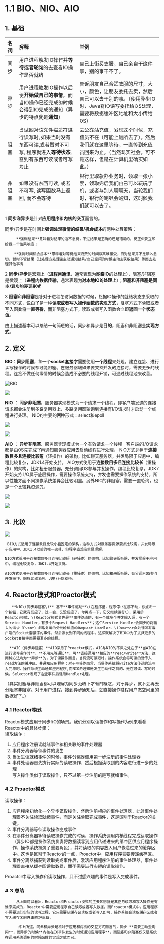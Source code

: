 # 1.1 BIO、NIO、AIO

## 1. 基础

| **名词** | **解释** | **举例** |
| :--- | :--- | :--- |
| 同步 | 用户进程触发IO操作并**等待或者轮询**的去查看IO操作是否就绪 | 自己上街买衣服，自己亲自干这件事，别的事干不了。 |
| 异步 | 用户进程触发IO操作以后便**开始做自己的事情**，而当IO操作已经完成的时候会得到IO完成的通知（异步的特点就是**通知**） | 告诉朋友自己合适衣服的尺寸，大小，颜色，让朋友委托去卖，然后自己可以去干别的事。（使用异步IO时，Java将IO读写委托给OS处理，需要将数据缓冲区地址和大小传给OS） |
| 阻塞 | 当试图对该文件描述符进行读写时, 如果当时没有东西可读,或者暂时不可写, 程序就进入**等待状态**, 直到有东西可读或者可写为止 | 去公交站充值，发现这个时候，充值员不在（可能上厕所去了），然后我们就在这里等待，一直等到充值员回来为止。（当然现实社会，可不是这样，但是在计算机里确实如此。） |
| 非阻塞 | 如果没有东西可读, 或者不可写, 读写函数马上返回, 而不会等待 | 银行里取款办业务时，领取一张小票，领取完后我们自己可以玩玩手机，或者与别人聊聊天，当轮我们时，银行的喇叭会通知，这时候我们就可以去了。 |

 1 **同步和异步**是针对**应用程序和内核的交互**而言的。

 同步/异步是在时间上**强调处理事情的结果/机会成本**的两种处理策略：         

         **强调结果**意味着对结果的迫不急待，不过结果是正确的还是错误的，反正你要立即给我一个结果响应；                                                                                                                                     

        **强调时间机会成本**意味着对等待结果浪费的时间极其难接受，而对结果并不是那么急切，暂时不管结果（让处理方处理完主动通知结果/自己空闲的时候主动去获取结果）转而去处理其他事情

2 **同步/异步**是宏观上（**进程间通讯**，通常表现为**网络IO**的处理上），阻塞/非阻塞是微观上（**进程内数据传输**，通常表现为**对本地IO的处理上**）；**阻塞和非阻塞是同步/异步的表现形式**

3 **阻塞和非阻塞**是针对于进程在访问数据的时候，根据IO操作的就绪状态来采取的不同方式，说白了是一种**读取或者写入操作函数的实现方式**，阻塞方式下读取或者写入函数将**一直等待**，而非阻塞方式下，读取或者写入函数会立即**返回一个状态值**。

由上描述基本可以总结一句简短的话，同步和异步是**目的**，阻塞和非阻塞是**实现方式**。 

## 2. 定义

**BIO**：**同步阻塞**，每一个**socket套接字**需要使用**一个线程**来处理。建立连接、进行读写操作的时候都可能阻塞。在服务器端如果要支持并发的连接时，需要更多的线程。连接不做任何事情的时候会造成不必要的线程开销，可通过线程池来改善。

![BIO](../../.gitbook/assets/image%20%28100%29.png)

![](../../.gitbook/assets/image%20%2829%29.png)

**NIO** ： **同步非阻塞**，服务器实现模式为一个请求一个线程，即客户端发送的连接请求都会注册到多路复用器上，多路复用器轮询到连接有I/O请求时才启动一个线程进行处理。 NIO的主要的两种形式：select和epoll 

![](../../.gitbook/assets/image%20%28105%29.png)

![](../../.gitbook/assets/image%20%28136%29.png)

**AIO** ： **异步非阻塞**，服务器实现模式为一个有效请求一个线程，客户端的I/O请求都是由OS先完成了再通知服务器应用去启动线程进行处理， NIO方式适用于**连接数目多且连接比较短**（轻操作）的架构，比如聊天服务器，并发局限于应用中，编程比较复杂，JDK1.4开始支持。 AIO方式使用于**连接数目多且连接比较长**（重操作）的架构，比如相册服务器，充分调用OS参与并发操作，编程比较复杂，JDK7开始支持 I/O属于底层操作，需要操作系统支持，并发也需要操作系统的支持，所以性能方面不同操作系统差异会比较明显。另外NIO的非阻塞，需要一直轮询，也是一个比较耗资源的。

![](../../.gitbook/assets/image%20%28144%29.png)

![](../../.gitbook/assets/image%20%2885%29.png)

## 3. 比较

![](../../.gitbook/assets/image%20%2876%29.png)

     BIO方式适用于连接数目比较小且固定的架构，这种方式对服务器资源要求比较高，并发局限于应用中，JDK1.4以前的唯一选择，但程序直观简单易理解。   
  
    NIO方式适用于连接数目多且连接比较短（轻操作）的架构，比如聊天服务器，并发局限于应用中，编程比较复杂，JDK1.4开始支持。   
  
    AIO方式使用于连接数目多且连接比较长（重操作）的架构，比如相册服务器，充分调用OS参与并发操作，编程比较复杂，JDK7开始支持。

## 4. Reactor模式和Proactor模式

       **NIO\(同步非阻塞\)** 基于**事件驱动**\(在程序里，程序停止在那不动，你点击一个按钮，它就有反应了，过一会，又没反应了，你再点一下，它又继续运行\)，采用的Reactor模式，\(Reactor模式首先是**事件驱动的，有一个或多个并发输入源，有一个Service Handler，有多个Request Handlers**；这个Service Handler会同步的将输入的请求（Event）多路复用的分发给相应的Request Handler。\)Reactor会处理所有客户端的Socket套接字的事件，然后派发到不同的线程中。这样就解决了BIO中为了支撑更多的Socket套接字而需要更多的线程。

      **AIO（异步非阻塞）**AIO采用了Proactor模式，AIO与NIO的不同之处在于**当AIO在进行读写操作时**，**不用先等通知**，可**直接调用**相应的**read/write**方法，这两种方法均为**异步**的，对于读操作而言，当有流可读取时，操作系统会将可读的流传入read方法的缓冲区，并通知应用程序；对于写操作而言，当操作系统将write方法传递的流写入完毕时，操作系统主动通知应用程序,而NIO的通知是发生在动作之前的，是在可读、写的时候，Selector发现了这些事件后调用Handler处理。  
    
（其实阻塞与非阻塞都可以理解为同步范畴下才有的概念，对于异步，就不会再去分阻塞非阻塞。对于用户进程，接到异步通知后，就直接操作进程用户态空间里的数据好了。）  

### 4.1 Reactor模式

Reactor模式应用于同步I/O的场景。我们分别以读操作和写操作为例来看看Reactor中的具体步骤：    
读取操作：    
1. 应用程序注册读就绪事件和相关联的事件处理器    
2. 事件分离器等待事件的发生    
3. 当发生读就绪事件的时候，事件分离器调用第一步注册的事件处理器    
4. 事件处理器首先执行实际的读取操作，然后根据读取到的内容进行进一步的处理    
写入操作类似于读取操作，只不过第一步注册的是写就绪事件。  

### 4.2 Proactor模式

读取操作：    
1. 应用程序初始化一个异步读取操作，然后注册相应的事件处理器，此时事件处理器不关注读取就绪事件，而是关注读取完成事件，这是区别于Reactor的关键。    
2. 事件分离器等待读取操作完成事件    
3. 在事件分离器等待读取操作完成的时候，操作系统调用内核线程完成读取操作（异步IO都是操作系统负责将数据读写到应用传递进来的缓冲区供应用程序操作，操作系统扮演了重要角色），并将读取的内容放入用户传递过来的缓存区中。这也是区别于Reactor的一点，Proactor中，应用程序需要传递缓存区。    
4. 事件分离器捕获到读取完成事件后，激活应用程序注册的事件处理器，事件处理器直接从缓存区读取数据，而不需要进行实际的读取操作。    
    
Proactor中写入操作和读取操作，只不过感兴趣的事件是写入完成事件。  

### 4.3 总结

         从上面可以看出，Reactor和Proactor模式的主要区别就是真正的读取和写入操作是有谁来完成的，Reactor中需要应用程序自己读取或者写入数据，而Proactor模式中，应用程序不需要进行实际的读写过程，它只需要从缓存区读取或者写入即可，操作系统会读取缓存区或者写入缓存区到真正的IO设备.    
     
          综上所述，同步和异步是相对于应用和内核的交互方式而言的，同步 **需要主动去询问**，而异步的时候**内核在IO事件发生的时候通知应用程序**，而阻塞和非阻塞仅仅是系统在调用系统调用的时候函数的实现方式而已。  

